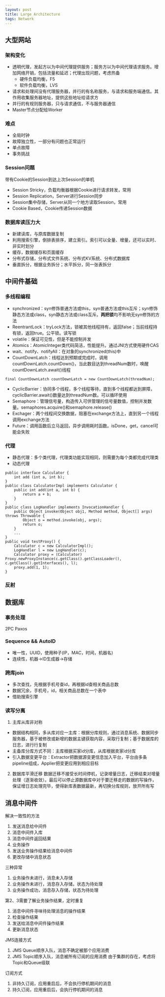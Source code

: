 ```yaml
---
layout: post
title: Large Architecture
tags: Network
---
```

## 大型网站

### 架构变化
- 透明代理，发起方以为中间代理提供服务；服务方以为中间代理请求服务。增加网络开销，包括流量和延迟；代理出现问题，考虑热备
    - 硬件负载均衡，F5
    - 软件负载均衡，LVS
- 请求和处理间没有代理服务器，并行的有名称服务，与请求和服务端通信。其作用收集服务器地址，提供这些地址给请求方
- 并行的有规则服务器，只与请求通信，不与服务器通信
- Master节点分配给Worker

### 难点
- 全局时钟
- 故障独立性，一部分有问题也正常运行
- 单点故障
- 事务挑战

### Session问题

带有Cookie的Session到达上次Session的单机
- Session Stricky，负载均衡器根据Cookie进行请求转发，常用
- Session Replication，Server进行Session同步
- Session集中存储，Server从同一个地方读取Session，常用
- Cookie Based，Cookie传递Session数据

### 数据库读压力大
- 新建读库，与原库数据复制
- 利用搜索引擎，倒排表排序，建立索引。索引可以全量、增量，还可以实时、非实时划分
- 缓存，数据缓存和页面缓存
- 分布式存储，分布式文件系统、分布式KV系统、分布式数据库
- 垂直拆分，根据业务拆分；水平拆分，同一张表拆分

## 中间件基础

### 多线程编程
- synchronized：syn修饰普通方法或this，syn普通方法或this互斥；syn修饰静态方法或class，syn静态方法或class互斥。**两把锁**均不影响无syn修饰的方法
- ReentrantLock：tryLock方法，锁被其他线程持有，返回false；当前线程持有锁，返回true。公平锁。读写锁
- volatile：保证可见性，但是不能控制并发
- Atomics：AtomicInteger类代码简洁，性能提升。通过JNI方式使用硬件CAS
- wait、notify、notifyAll：在对象的synchronized(this)中
- CountDownLatch：线程达到预期或完成时，调用countDownLatch.countDown()，当此数目达到threadNum数时，唤醒countDownLatch.await()线程
```
final CountDownLatch countDownLatch = new CountDownLatch(threadNum);
```
- CyclicBarrier：协同多个线程，多个线程等待，直到多个线程都达到屏障，cyclicBarrier.await()数量达到threadNum数。可以循环使用
- Semaphore：管理信号量，构造传入可供管理的信号量数值，控制并发数量。semaphores.acquire()和semaphore.release()
- Exchager：两个线程间交换数据，阻塞在exchange方法上，直到另一个线程调用exchange方法
- Future：调用函数后立马返回，异步调用耗时函数。isDone，get，cancel可能会失败

### 代理
- 静态代理：多个类代理，代理类功能实现相同，则需要为每个类都完成代理类
- 动态代理
```
public interface Calculator {
    int add (int a, int b);
}
public class CalculatorImpl implements Calculator {
    public int add(int a, int b) {
        return a + b;
    }
}
public class LogHandler implements InvocationHandler {
    public Object invoke(Object obj1, Method method, Object[] args) throws Throwable {
        Object o = method.invoke(obj, args);
        return o;
    }
    ...
}
public void testProxy() {
    Calculator c = new CalculatorImpl();
    LogHandler l = new LogHandler(c);
    Calculator proxy = (Calculator) Proxy.newProxyInstance(c.getClass().getClassLoader(), c.getClass().getInterfaces(), l);
    proxy.add(1, 1);
}
```
### 反射

## 数据库
### 事务处理
2PC
Paxos
### Sequence && AutoID
- 唯一性，UUID，使用种子(IP，MAC，时间，机器名)
- 连续性，机器->ID生成器->存储

### 跨库join
- 多次查找，先根据手机号查id，再根据id查相关商品总数
- 数据冗余，手机号，id，相关商品总数在一个表中
- 借助搜索引擎

### 读写分离
1. 主库从库非对称
- 数据结构相同，多从库对应一主库：根据分库规则，通过消息系统、数据同步服务器，基于被修改或新增的数据主键获取内容，采取行复制；基于数据库的日志，进行行复制
- 主备库分库方式不同：主库根据买家id分库，从库根据卖家id分库
- 引入数据变更平台：Extractor把数据源变更信息加入平台，平台由多条pipeline组成，Applier把变更应用到相应目标
2. 数据库平滑迁移
数据迁移不接受长时间停机，记录增量日志，迁移结束对增量处理（逐渐收敛）。最后可以停止源数据库中对于要迁移走的数据的写操作，保证增日志处理完毕，使得新库表数据最新，再切换分库规则，放开所有写

## 消息中间件
解决一致性的方法
1. 发送消息给中间件
2. 消息中间件入库
3. 消息中间件返回结果
4. 业务操作
5. 发送业务操作结果给消息中间件
6. 更改存储中消息状态

三种异常
1. 业务操作未进行，消息未入存储
2. 业务操作未进行，消息存入存储，状态为待处理
3. 业务操作成功，消息存入存储，状态为待处理

第2、3需要了解业务操作结果，定时重复
1. 消息中间件寻味待处理消息的操作结果
2. 检查操作结果
3. 发送给消息中间件操作结果
4. 更新消息状态

JMS连接方式
1. JMS Queue顺序入队，消息不确定被那个应用消费
2. JMS Topic顺序入队，消息被所有订阅的应用消费
由于集群的存在，考虑将Topic和Queue级联

订阅方式
1. 非持久订阅，应用重启后，不会执行停机期间的消息
2. 持久订阅，应用重启后，会执行停机期间的消息